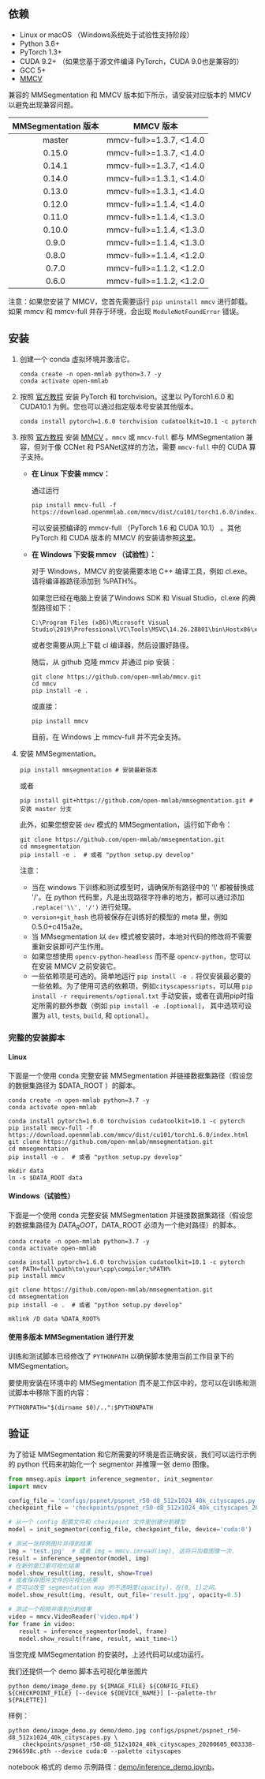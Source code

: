 ## 依赖

- Linux or macOS （Windows系统处于试验性支持阶段）
- Python 3.6+
- PyTorch 1.3+
- CUDA 9.2+ （如果您基于源文件编译 PyTorch，CUDA 9.0也是兼容的）
- GCC 5+
- [MMCV](https://mmcv.readthedocs.io/en/latest/#installation)

兼容的 MMSegmentation 和 MMCV 版本如下所示，请安装对应版本的 MMCV 以避免出现兼容问题。

| MMSegmentation 版本 |    MMCV 版本     |
|:-------------------:|:-------------------:|
| master              | mmcv-full>=1.3.7, <1.4.0 |
| 0.15.0              | mmcv-full>=1.3.7, <1.4.0 |
| 0.14.1              | mmcv-full>=1.3.7, <1.4.0 |
| 0.14.0              | mmcv-full>=1.3.1, <1.4.0 |
| 0.13.0              | mmcv-full>=1.3.1, <1.4.0 |
| 0.12.0              | mmcv-full>=1.1.4, <1.4.0 |
| 0.11.0              | mmcv-full>=1.1.4, <1.3.0 |
| 0.10.0              | mmcv-full>=1.1.4, <1.3.0 |
| 0.9.0               | mmcv-full>=1.1.4, <1.3.0 |
| 0.8.0               | mmcv-full>=1.1.4, <1.2.0 |
| 0.7.0               | mmcv-full>=1.1.2, <1.2.0 |
| 0.6.0               | mmcv-full>=1.1.2, <1.2.0 |

注意：如果您安装了 MMCV，您首先需要运行 `pip uninstall mmcv` 进行卸载。如果 mmcv 和 mmcv-full 并存于环境，会出现 `ModuleNotFoundError` 错误。

## 安装

1. 创建一个 conda 虚拟环境并激活它。

   ```shell
   conda create -n open-mmlab python=3.7 -y
   conda activate open-mmlab
   ```

2. 按照 [官方教程](https://pytorch.org/) 安装 PyTorch 和 torchvision。这里以 PyTorch1.6.0 和 CUDA10.1 为例。您也可以通过指定版本号安装其他版本。

   ```shell
   conda install pytorch=1.6.0 torchvision cudatoolkit=10.1 -c pytorch
   ```

3. 按照 [官方教程](https://mmcv.readthedocs.io/en/latest/#installation) 安装 [MMCV](https://mmcv.readthedocs.io/en/latest/) 。`mmcv` 或 `mmcv-full` 都与 MMSegmentation 兼容，但对于像 CCNet 和 PSANet这样的方法，需要 `mmcv-full` 中的 CUDA 算子支持。

   - **在 Linux 下安装 mmcv：**

     通过运行

     ```shell
     pip install mmcv-full -f https://download.openmmlab.com/mmcv/dist/cu101/torch1.6.0/index.html
     ```

     可以安装预编译的 mmcv-full （PyTorch 1.6 和 CUDA 10.1） 。其他 PyTorch 和 CUDA 版本的 MMCV 的安装请参照[这里](https://mmcv.readthedocs.io/en/latest/get_started/installation.html)。

   - **在 Windows 下安装 mmcv （试验性）：**

     对于 Windows，MMCV 的安装需要本地 C++ 编译工具，例如 cl.exe。 请将编译器路径添加到 %PATH%。

     如果您已经在电脑上安装了Windows SDK 和 Visual Studio，cl.exe 的典型路径如下：

     ```shell
     C:\Program Files (x86)\Microsoft Visual Studio\2019\Professional\VC\Tools\MSVC\14.26.28801\bin\Hostx86\x64
     ```

     或者您需要从网上下载 cl 编译器，然后设置好路径。

     随后，从 github 克隆 mmcv 并通过 pip 安装：

     ```shell
     git clone https://github.com/open-mmlab/mmcv.git
     cd mmcv
     pip install -e .
     ```

     或直接：

     ```shell
     pip install mmcv
     ```

     目前，在 Windows 上 mmcv-full 并不完全支持。

4. 安装 MMSegmentation。

   ```shell
   pip install mmsegmentation # 安装最新版本
   ```

   或者

   ```shell
   pip install git+https://github.com/open-mmlab/mmsegmentation.git # 安装 master 分支
   ```

   此外，如果您想安装 `dev` 模式的 MMSegmentation，运行如下命令：

   ```shell
   git clone https://github.com/open-mmlab/mmsegmentation.git
   cd mmsegmentation
   pip install -e .  # 或者 "python setup.py develop"
   ```

   注意：

   - 当在 windows 下训练和测试模型时，请确保所有路径中的 '\\' 都被替换成 '/'。在 python 代码里，凡是出现路径字符串的地方，都可以通过添加 `.replace('\\', '/')` 进行处理。
   - `version+git_hash` 也将被保存在训练好的模型的 meta 里，例如 0.5.0+c415a2e。
   - 当 MMsegmentation 以 `dev` 模式被安装时，本地对代码的修改将不需要重新安装即可产生作用。
   - 如果您想使用 `opencv-python-headless` 而不是 `opencv-python`，您可以在安装 MMCV 之前安装它。
   - 一些依赖项是可选的。简单地运行 `pip install -e .` 将仅安装最必要的一些依赖。为了使用可选的依赖项，例如`cityscapessripts`，可以用 `pip install -r requirements/optional.txt` 手动安装，或者在调用pip时指定所需的额外参数（例如 `pip install -e .[optional]`， 其中选项可设置为 `all`, `tests`, `build`, 和 `optional`）。

### 完整的安装脚本

#### Linux

下面是一个使用 conda 完整安装 MMSegmentation 并链接数据集路径（假设您的数据集路径为 $DATA_ROOT ）的脚本。

```shell
conda create -n open-mmlab python=3.7 -y
conda activate open-mmlab

conda install pytorch=1.6.0 torchvision cudatoolkit=10.1 -c pytorch
pip install mmcv-full -f https://download.openmmlab.com/mmcv/dist/cu101/torch1.6.0/index.html
git clone https://github.com/open-mmlab/mmsegmentation.git
cd mmsegmentation
pip install -e .  # 或者 "python setup.py develop"

mkdir data
ln -s $DATA_ROOT data
```

#### Windows（试验性）

下面是一个使用 conda 完整安装 MMSegmentation 并链接数据集路径（假设您的数据集路径为 $DATA_ROOT ，$DATA_ROOT 必须为一个绝对路径）的脚本。

```shell
conda create -n open-mmlab python=3.7 -y
conda activate open-mmlab

conda install pytorch=1.6.0 torchvision cudatoolkit=10.1 -c pytorch
set PATH=full\path\to\your\cpp\compiler;%PATH%
pip install mmcv

git clone https://github.com/open-mmlab/mmsegmentation.git
cd mmsegmentation
pip install -e .  # 或者 "python setup.py develop"

mklink /D data %DATA_ROOT%
```

#### 使用多版本 MMSegmentation 进行开发

训练和测试脚本已经修改了 `PYTHONPATH` 以确保脚本使用当前工作目录下的MMSegmentation。

要使用安装在环境中的 MMSegmentation 而不是工作区中的，您可以在训练和测试脚本中移除下面的内容：

```shell
PYTHONPATH="$(dirname $0)/..":$PYTHONPATH
```

## 验证

为了验证 MMSegmentation 和它所需要的环境是否正确安装，我们可以运行示例的 python 代码来初始化一个 segmentor 并推理一张 demo 图像。

```python
from mmseg.apis import inference_segmentor, init_segmentor
import mmcv

config_file = 'configs/pspnet/pspnet_r50-d8_512x1024_40k_cityscapes.py'
checkpoint_file = 'checkpoints/pspnet_r50-d8_512x1024_40k_cityscapes_20200605_003338-2966598c.pth'

# 从一个 config 配置文件和 checkpoint 文件里创建分割模型
model = init_segmentor(config_file, checkpoint_file, device='cuda:0')

# 测试一张样例图片并得到结果
img = 'test.jpg'  # 或者 img = mmcv.imread(img), 这将只加载图像一次．
result = inference_segmentor(model, img)
# 在新的窗口里可视化结果
model.show_result(img, result, show=True)
# 或者保存图片文件的可视化结果
# 您可以改变 segmentation map 的不透明度(opacity)，在(0, 1]之间。
model.show_result(img, result, out_file='result.jpg', opacity=0.5)

# 测试一个视频并得到分割结果
video = mmcv.VideoReader('video.mp4')
for frame in video:
   result = inference_segmentor(model, frame)
   model.show_result(frame, result, wait_time=1)
```

当您完成 MMSegmentation 的安装时，上述代码可以成功运行。

我们还提供一个 demo 脚本去可视化单张图片

```shell
python demo/image_demo.py ${IMAGE_FILE} ${CONFIG_FILE} ${CHECKPOINT_FILE} [--device ${DEVICE_NAME}] [--palette-thr ${PALETTE}]
```

样例：

```shell
python demo/image_demo.py demo/demo.jpg configs/pspnet/pspnet_r50-d8_512x1024_40k_cityscapes.py \
    checkpoints/pspnet_r50-d8_512x1024_40k_cityscapes_20200605_003338-2966598c.pth --device cuda:0 --palette cityscapes
```

notebook 格式的 demo 示例路径：[demo/inference_demo.ipynb](../demo/inference_demo.ipynb)。

